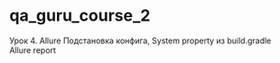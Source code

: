 # qa_guru_course_2
Урок 4. Allure
Подстановка конфига, System property из build.gradle
Allure report
